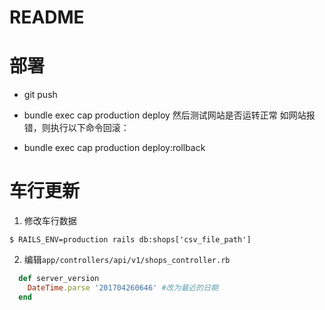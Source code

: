 # README

# 部署
* git push
* bundle exec cap production deploy
然后测试网站是否运转正常
如网站报错，则执行以下命令回滚：


* bundle exec cap production deploy:rollback

车行更新
========

1. 修改车行数据
```terminal
$ RAILS_ENV=production rails db:shops['csv_file_path']
```
2. 编辑`app/controllers/api/v1/shops_controller.rb`
```ruby
  def server_version
    DateTime.parse '201704260646' #改为最近的日期
  end
```

